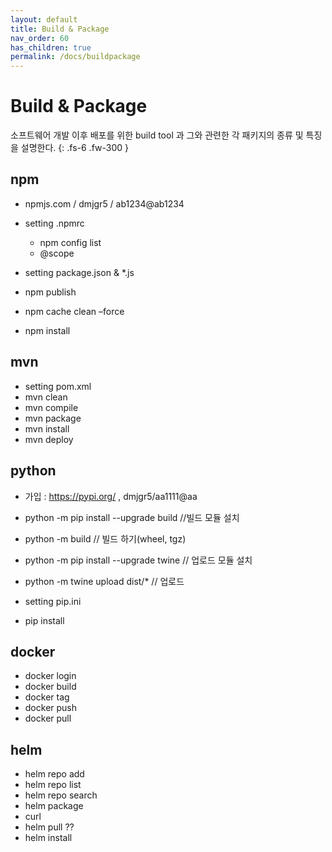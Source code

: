 ```yaml
---
layout: default
title: Build & Package
nav_order: 60
has_children: true
permalink: /docs/buildpackage
---
```


# Build & Package

소프트웨어 개발 이후 배포를 위한 build tool 과 그와 관련한 각 패키지의 종류 및 특징을 설명한다.
{: .fs-6 .fw-300 }


## npm 
- npmjs.com / dmjgr5 / ab1234@ab1234

- setting .npmrc
    - npm config list
    - @scope
- setting package.json & *.js
- npm publish
- npm cache clean –force
- npm install

## mvn
- setting pom.xml
- mvn clean
- mvn compile
- mvn package 
- mvn install
- mvn deploy

## python 
- 가입 : https://pypi.org/ , dmjgr5/aa1111@aa


- python -m pip install --upgrade build //빌드 모듈 설치
- python -m build // 빌드 하기(wheel, tgz)

- python -m pip install --upgrade twine // 업로드 모듈 설치
- python -m twine upload dist/* // 업로드

- setting pip.ini
- pip install

## docker 

- docker login 
- docker build
- docker tag
- docker push 
- docker pull

## helm 
- helm repo add
- helm repo list
- helm repo search
- helm package
- curl 
- helm pull ??
- helm install

